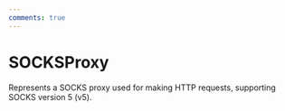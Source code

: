 ```yaml
---
comments: true
---
```

# SOCKSProxy

Represents a SOCKS proxy used for making HTTP requests, supporting SOCKS version 5 (v5). 

